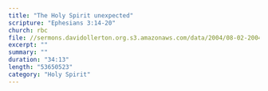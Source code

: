 ```yaml
---
title: "The Holy Spirit unexpected"
scripture: "Ephesians 3:14-20"
church: rbc
file: //sermons.davidollerton.org.s3.amazonaws.com/data/2004/08-02-2004.mp3
excerpt: ""
summary: ""
duration: "34:13"
length: "53650523"
category: "Holy Spirit"
---
```

